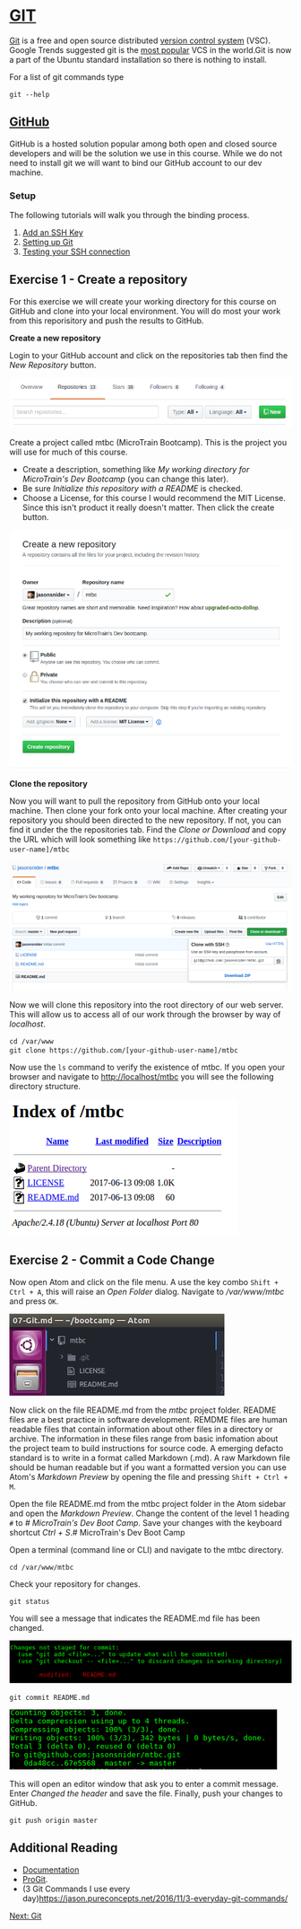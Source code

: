 # [GIT](https://git-scm.com/)

[Git](https://git-scm.com/) is a free and open source distributed [version control system](https://en.wikipedia.org/wiki/Version_control) (VSC). Google Trends suggested git is the [most popular](https://www.google.com/trends/explore?date=all&q=%2Fm%2F05vqwg,%2Fm%2F012ct9,%2Fm%2F08441_,%2Fm%2F08w6d6,%2Fm%2F09d6g&hl=en-US) VCS in the world.Git is now a part of the Ubuntu standard installation so there is nothing to install.

For a list of git commands type

````
git --help
````

## [GitHub](https://github.com)
GitHub is a hosted solution popular among both open and closed source developers and will be the solution we use in this course. While we do not need to install git we will want to bind our GitHub account to our dev machine.

### Setup
The following tutorials will walk you through the binding process.
1. [Add an SSH Key](https://help.github.com/articles/adding-a-new-ssh-key-to-your-github-account/)
1. [Setting up Git](http://help.github.com/linux-set-up-git/)
1. [Testing your SSH connection](https://help.github.com/articles/testing-your-ssh-connection/)


## Exercise 1 - Create a repository

For this exercise we will create your working directory for this course on GitHub and clone into your local environment. You will do most your work from this reporisitory and push the results to GitHub.

__Create a new repository__

Login to your GitHub account and click on the repositories tab then find the _New Repository_ button.

![Find the New Repo Button](/img/git/repo_btn.png)

Create a project called mtbc (MicroTrain Bootcamp). This is the project you will use for much of this course.

* Create a description, something like _My working directory for MicroTrain's Dev Bootcamp_ (you can change this later).  
* Be sure _Initialize this repository with a README_ is checked.
* Choose a License, for this course I would recommend the MIT License. Since this isn't product it really doesn't matter. Then click the create button.

![Create a New Repo](/img/git/new_repo.png)

__Clone the repository__

Now you will want to pull the repository from GitHub onto your local machine.
Then clone your fork onto your local machine. After creating your repository you should been directed to the new repository. If not, you can find it under the the repositories tab. Find the _Clone or Download_ and copy the URL which will look something like ````https://github.com/[your-github-user-name]/mtbc````

![Clone](/img/git/clone.png)

Now we will clone this repository into the root directory of our web server. This will allow us to access all of our work through the browser by way of _localhost_.

````
cd /var/www
git clone https://github.com/[your-github-user-name]/mtbc
````

Now use the ````ls```` command to verify the existence of mtbc. If you open your browser and navigate to [http://localhost/mtbc](http://localhost/mtbc) you will see the following directory structure.

![Index](/img/git/base_index.png)


## Exercise 2 - Commit a Code Change
Now open Atom and click on the file menu. A use the key combo ````Shift + Ctrl + A````, this will raise an _Open Folder_ dialog. Navigate to _/var/www/mtbc_ and press ````OK````.

![Create a New Project](/img/git/new_project.png)

Now click on the file README.md from the _mtbc_ project folder. README files are a best practice in software development. REMDME files are human readable files that contain information about other files in a directory or archive. The information in these files range from basic infomation about the project team to build instructions for source code. A emerging defacto standard is to write in a format called Markdown (.md). A raw Markdown file should be human readable but if you want a formatted version you can use Atom's _Markdown Preview_ by opening the file and pressing ````Shift + Ctrl + M````.

Open the file README.md from the mtbc project folder in the Atom sidebar and open the _Markdown Preview_. Change the content of the level 1 heading ````#```` to _# MicroTrain's Dev Boot Camp_. Save your changes with the keyboard shortcut _Ctrl + S_.# MicroTrain's Dev Boot Camp

Open a terminal (command line or CLI) and navigate to the mtbc directory.

````
cd /var/www/mtbc
````

Check your repository for changes.

````
git status
````
You will see a message that indicates the README.md file has been changed.

![Modified](/img/git/status.png)

````
git commit README.md
````

![Modified](/img/git/push.png)

This will open an editor window that ask you to enter a commit message. Enter _Changed the header_ and save the file. Finally, push your changes to GitHub.

````
git push origin master
````


## Additional Reading
* [Documentation](https://git-scm.com/book/en/v2)
* [ProGit](https://git-scm.com/book/en/v2).
* (3 Git Commands I use every day)https://jason.pureconcepts.net/2016/11/3-everyday-git-commands/

[Next: Git](08-Git.md)
